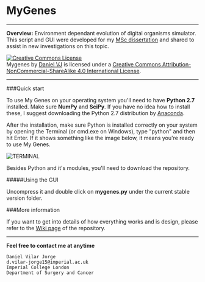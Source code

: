 # MyGenes
****
**Overview:** Environment dependant evolution of digital organisms simulator. This script and GUI were developed for my [MSc dissertation](http://danvj.com/modularity.pdf) and shared to assist in new investigations on this topic.

<a rel="license" href="http://creativecommons.org/licenses/by-nc-sa/4.0/"><img alt="Creative Commons License" style="border-width:0" src="https://i.creativecommons.org/l/by-nc-sa/4.0/88x31.png" /></a><br /><span xmlns:dct="http://purl.org/dc/terms/" href="http://purl.org/dc/dcmitype/Text" property="dct:title" rel="dct:type">Mygenes</span> by <a xmlns:cc="http://creativecommons.org/ns#" href="http://www.danvj.com" property="cc:attributionName" rel="cc:attributionURL">Daniel VJ</a> is licensed under a <a rel="license" href="http://creativecommons.org/licenses/by-nc-sa/4.0/">Creative Commons Attribution-NonCommercial-ShareAlike 4.0 International License</a>.<br />
****

###Quick start

To use My Genes on your operating system you'll need to have **Python 2.7** installed. Make sure **NumPy** and **SciPy**. If you have no idea how to install these, I suggest downloading the Python 2.7 distribution by [Anaconda](https://www.continuum.io/downloads).

After the installation, make sure Python is installed correctly on your system by opening the Terminal (or cmd.exe on Windows), type "python" and then hit Enter. If it shows something like the image below, it means you're ready to use My Genes.

![TERMINAL](http://i.imgur.com/3N278VA.png)

Besides Python and it's modules, you'll need to download the repository. 

#####Using the GUI

Uncompress it and double click on **mygenes.py** under the current stable version folder.

###More information

If you want to get into details of how everything works and is design, please refer to the [Wiki page](https://github.com/danvilar/mygenes/wiki) of the repository.

****
**Feel free to contact me at anytime**
```
Daniel Vilar Jorge
d.vilar-jorge15@imperial.ac.uk
Imperial College London
Department of Surgery and Cancer
```
